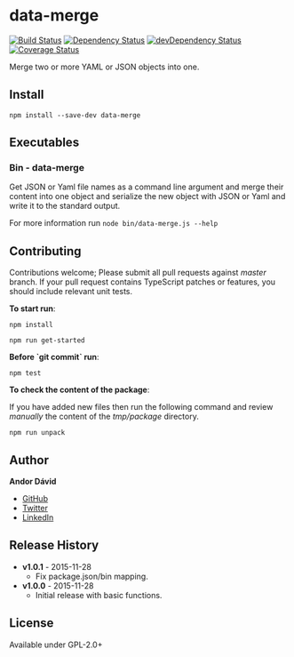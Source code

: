 # data-merge

[![Build Status](https://travis-ci.org/Sweetchuck/npm-data-merge.svg?branch=)](https://travis-ci.org/Sweetchuck/npm-data-merge)
[![Dependency Status](https://david-dm.org/Sweetchuck/npm-data-merge.svg)](https://david-dm.org/Sweetchuck/npm-data-merge)
[![devDependency Status](https://david-dm.org/Sweetchuck/npm-data-merge/dev-status.svg)](https://david-dm.org/Sweetchuck/npm-data-merge#info=devDependencies)
[![Coverage Status](https://coveralls.io/repos/Sweetchuck/npm-data-merge/badge.svg?branch=master&service=github)](https://coveralls.io/github/Sweetchuck/npm-data-merge?branch=master)


Merge two or more YAML or JSON objects into one.

## Install

`npm install --save-dev data-merge`


## Executables


### Bin - data-merge

Get JSON or Yaml file names as a command line argument and merge their
content into one object and serialize the new object with JSON or Yaml and
write it to the standard output.

For more information run `node bin/data-merge.js --help`


## Contributing

Contributions welcome; Please submit all pull requests against _master_ branch.
If your pull request contains TypeScript patches or features, you should include
relevant unit tests.

__To start run__:

`npm install`

`npm run get-started`

__Before \`git commit\` run__:

`npm test`

__To check the content of the package__:

If you have added new files then run the following command and review _manually_
the content of the _tmp/package_ directory.

`npm run unpack`


## Author

**Andor Dávid**

* [GitHub](https://github.com/Sweetchuck)
* [Twitter](http://twitter.com/andor_david)
* [LinkedIn](https://hu.linkedin.com/pub/andor-dávid/5b/484/b83)


## Release History

* **v1.0.1** - 2015-11-28
  * Fix package.json/bin mapping.
* **v1.0.0** - 2015-11-28
  * Initial release with basic functions.


## License

Available under GPL-2.0+

